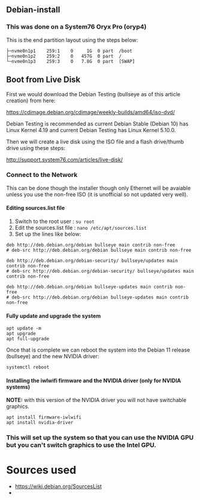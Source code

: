 ## Debian-install

### This was done on a System76 Oryx Pro (oryp4)

This is the end partition layout using the steps below:

```nvme0n1        259:0    0 465.8G  0 disk  
├─nvme0n1p1    259:1    0     1G  0 part  /boot
├─nvme0n1p2    259:2    0   457G  0 part  /
└─nvme0n1p3    259:3    0   7.8G  0 part  [SWAP]
```

## Boot from Live Disk

First we would download the Debian Testing (bullseye as of this article creation) from here:

https://cdimage.debian.org/cdimage/weekly-builds/amd64/iso-dvd/

Debian Testing is recommended as current Debian Stable (Debian 10) has Linux Kernel 4.19 and current Debian Testing has Linux Kernel 5.10.0. 

Then we will create a live disk using the ISO file and a flash drive/thumb drive using these steps:

http://support.system76.com/articles/live-disk/

### Connect to the Network

This can be done though the installer though only Ethernet will be avaiable unless you use the non-free ISO (it is unofficial so not updated very well). 

#### Editing sources.list file

1. Switch to the root user : `su root`
2. Edit the sources.list file : `nano /etc/apt/sources.list`
3. Set up the lines like below:

```
deb http://deb.debian.org/debian bullseye main contrib non-free
# deb-src http://deb.debian.org/debian bullseye main contrib non-free

deb http://deb.debian.org/debian-security/ bullseye/updates main contrib non-free
# deb-src http://deb.debian.org/debian-security/ bullseye/updates main contrib non-free

deb http://deb.debian.org/debian bullseye-updates main contrib non-free
# deb-src http://deb.debian.org/debian bullseye-updates main contrib non-free
```

#### Fully update and upgrade the system

```
apt update -m
apt upgrade
apt full-upgrade
```

Once that is complete we can reboot the system into the Debian 11 release (bullseye) and the new NVIDIA driver:

```
systemctl reboot
```

#### Installing the iwlwifi firmware and the NVIDIA driver (only for NVIDIA systems) 

**NOTE:** with this version of the NVIDIA driver you will not have switchable graphics. 

```
apt install firmware-iwlwifi
apt install nvidia-driver
```

### This will set up the system so that you can use the NVIDIA GPU but you can't switch graphics to use the Intel GPU. 

# Sources used
- https://wiki.debian.org/SourcesList
-
